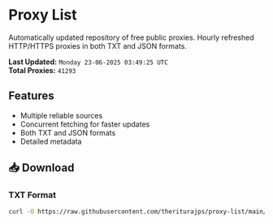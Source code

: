 # Proxy List

Automatically updated repository of free public proxies. Hourly refreshed HTTP/HTTPS proxies in both TXT and JSON formats.

**Last Updated:** `Monday 23-06-2025 03:49:25 UTC`  
**Total Proxies:** `41293`

## Features
- Multiple reliable sources
- Concurrent fetching for faster updates
- Both TXT and JSON formats
- Detailed metadata

## 📥 Download

### TXT Format
```bash
curl -O https://raw.githubusercontent.com/theriturajps/proxy-list/main/proxies.txt